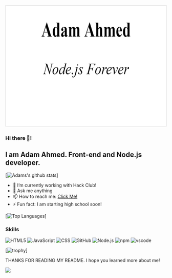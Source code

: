 ![Adam Ahmed](422425412debbe780318e9bfee9efdac.png)
### Hi there 👋!
## I am Adam Ahmed. Front-end and Node.js developer.

[![Adams's github stats](https://github-readme-stats.vercel.app/api?username=RocketSpot&count_private=true&show_icons=true&theme=tokyonight&bg_color=00000000)]

- 🔭 I’m currently working with Hack Club!
- 💬 Ask me anything
- 📫 How to reach me: [Click Me!](mailto:adam@readisten.com)
- ⚡ Fun fact: I am starting high school soon!

[![Top Languages](https://github-readme-stats.vercel.app/api/top-langs/?username=RocketSpot&bg_color=00000000&theme=synthwave)]



### Skills
  
  ![HTML5](https://img.shields.io/badge/-HTML5-E34F26?style=flat-square&logo=html5&logoColor=white)
  ![JavaScript](https://img.shields.io/badge/-JavaScript-yellow?style=flat-square&logo=javascript&logoColor=white)
  ![CSS](https://img.shields.io/badge/-CSS3-1572B6?style=flat-square&logo=css3)
  ![GitHub](https://img.shields.io/badge/-GitHub-181717?style=flat-square&logo=github&logoColor=white)
  ![Node.js](https://img.shields.io/badge/-Nodejs-43853d?style=flat-square&logo=Node.js&logoColor=white)
  ![npm](https://img.shields.io/badge/-NPM-CB3837?style=flat-square&logo=npm&logoColor=white)
  ![vscode](https://img.shields.io/badge/-grey?style=flat-square&logo=visual-studio-code)


  [![trophy](https://github-profile-trophy.vercel.app/?username=RocketSpot&theme=onedark)]

 THANKS FOR READING MY README. I hope you learned more about me!

<a>
    <img src="https://github-readme-streak-stats.herokuapp.com/?user=RocketSpot&theme=dark"/>
</a>
